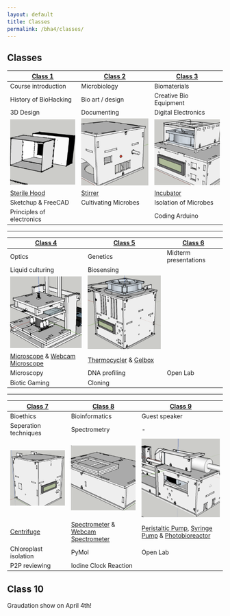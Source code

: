 ```yaml
---
layout: default
title: Classes
permalink: /bha4/classes/
---
```


## Classes

| [Class 1](/bha4/class/1) | [Class 2](/bha4/class/2) | [Class 3](/bha4/class/3) |
| ------------- |---------------| ------|
| Course introduction | Microbiology | Biomaterials |
| History of BioHacking | Bio art / design | Creative Bio Equipment |
| 3D Design | Documenting | Digital Electronics |
| ![Sterile Hood](sterilehood.png)|![Stirrer](stirrer.png)|![Incubator](incubator.png)|
| [Sterile Hood](https://github.com/BioHackAcademy/BHA_SterileHood) | [Stirrer](https://github.com/BioHackAcademy/BHA_Stirrer) | [Incubator](https://github.com/BioHackAcademy/BHA_Incubator) |
| Sketchup & FreeCAD | Cultivating Microbes | Isolation of Microbes |
| Principles of electronics | | Coding Arduino |

* * *

| [Class 4](/bha4/class/4) | [Class 5](/bha4/class/5) | [Class 6](/bha4/class/6) |
| ------------- |---------------| ------|
| Optics | Genetics | Midterm presentations |
| Liquid culturing | Biosensing |  |
| ![Microscope](microscope.png)|![Thermocycler](thermocycler.png)||
| [Microscope](https://github.com/BioHackAcademy/BHA_Microscope) & [Webcam Microscope](https://github.com/BioHackAcademy/BHA_Webcam_Microscope) | [Thermocycler](https://github.com/BioHackAcademy/BHA_Thermocycler) & [Gelbox](https://github.com/BioHackAcademy/BHA_GelBox) | |
| Microscopy | DNA profiling | Open Lab |
| Biotic Gaming | Cloning |  |

* * *

| [Class 7](/bha4/class/7) | [Class 8](/bha4/class/8) | [Class 9](/bha4/class/9) |
| ------------- |---------------| ------|
| Bioethics | Bioinformatics | Guest speaker |
| Seperation techniques | Spectrometry | -|
| ![Centrifuge](centrifuge.png)|![Spectrometer](spectrometer.png)|![Syringe Pump](syringepump.png)|
| [Centrifuge](https://github.com/BioHackAcademy/BHA_Centrifuge) | [Spectrometer](https://github.com/BioHackAcademy/BHA_Spectrophotometer) & [Webcam Spectrometer](https://github.com/BioHackAcademy/BHA_Webcam_Spectrophotometer) | [Peristaltic Pump](https://github.com/BioHackAcademy/BHA_PeristalticPump), [Syringe Pump](https://github.com/BioHackAcademy/BHA_SyringePump) & [Photobioreactor](https://github.com/BioHackAcademy/BHA_Photobioreactor) |
| Chloroplast isolation | PyMol | Open Lab |
| P2P reviewing | Iodine Clock Reaction |  |

## Class 10

Graudation show on April 4th!